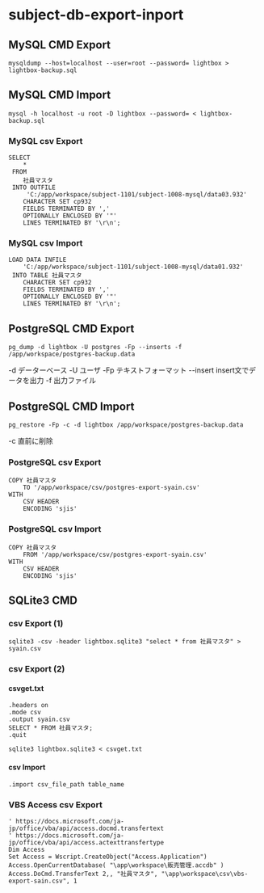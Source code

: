 # subject-db-export-inport

## MySQL CMD Export
```
mysqldump --host=localhost --user=root --password= lightbox > lightbox-backup.sql 
```

## MySQL CMD Import
```
mysql -h localhost -u root -D lightbox --password= < lightbox-backup.sql 
```

### MySQL csv Export
```
SELECT
    *
 FROM
    社員マスタ
 INTO OUTFILE
     'C:/app/workspace/subject-1101/subject-1008-mysql/data03.932'
    CHARACTER SET cp932
    FIELDS TERMINATED BY ','
    OPTIONALLY ENCLOSED BY '"'
    LINES TERMINATED BY '\r\n';
```

### MySQL csv Import
```
LOAD DATA INFILE
    'C:/app/workspace/subject-1101/subject-1008-mysql/data01.932'
 INTO TABLE 社員マスタ
    CHARACTER SET cp932
    FIELDS TERMINATED BY ','
    OPTIONALLY ENCLOSED BY '"'
    LINES TERMINATED BY '\r\n';
```

## PostgreSQL CMD Export
```
pg_dump -d lightbox -U postgres -Fp --inserts -f /app/workspace/postgres-backup.data
```
-d データーベース -U ユーザ -Fp テキストフォーマット --insert insert文でデータを出力 -f 出力ファイル

## PostgreSQL CMD Import
```
pg_restore -Fp -c -d lightbox /app/workspace/postgres-backup.data
```
-c 直前に削除 

### PostgreSQL csv Export
```
COPY 社員マスタ
    TO '/app/workspace/csv/postgres-export-syain.csv'
WITH
    CSV HEADER
    ENCODING 'sjis'
```

### PostgreSQL csv Import
```
COPY 社員マスタ
    FROM '/app/workspace/csv/postgres-export-syain.csv'
WITH
    CSV HEADER
    ENCODING 'sjis'
```

## SQLite3 CMD

### csv Export (1)
```
sqlite3 -csv -header lightbox.sqlite3 "select * from 社員マスタ" > syain.csv
```

### csv Export (2)
#### csvget.txt
```
.headers on
.mode csv
.output syain.csv
SELECT * FROM 社員マスタ;
.quit
```
```
sqlite3 lightbox.sqlite3 < csvget.txt
```
#### csv Import
```
.import csv_file_path table_name
```
### VBS Access csv Export
```vbscript
' https://docs.microsoft.com/ja-jp/office/vba/api/access.docmd.transfertext
' https://docs.microsoft.com/ja-jp/office/vba/api/access.actexttransfertype
Dim Access
Set Access = Wscript.CreateObject("Access.Application")
Access.OpenCurrentDatabase( "\app\workspace\販売管理.accdb" )
Access.DoCmd.TransferText 2,, "社員マスタ", "\app\workspace\csv\vbs-export-sain.csv", 1
```
